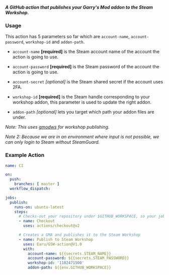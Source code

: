 *__A GitHub action that publishes your Garry's Mod addon to the Steam Workshop.__*

### Usage

This action has 5 parameters so far which are `account-name`, `account-password`, `workshop-id` and `addon-path`.

- `account-name` **[required]** is the Steam account name of the account the action is going to use.
- `account-password` **[required]** is the Steam password of the account the action is going to use.
- `account-secret` *[optional]* is the Steam shared secret if the account uses 2FA.
- `workshop-id` **[required]** is the Steam handle corresponding to your workshop addon, this parameter
is used to update the right addon.

- `addon-path` *[optional]* lets you target which path your addon files are under.

*Note: This uses [gmodws](https://github.com/Meachamp/gmodws) for workshop publishing.*

*Note 2: Because we are in an environment where input is not possible, we can only login to Steam
without SteamGuard.*

### Example Action
```yml
name: CI

on:
  push:
    branches: [ master ]
  workflow_dispatch:

jobs:
  publish:
    runs-on: ubuntu-latest
    steps:
      # Checks-out your repository under $GITHUB_WORKSPACE, so your job can access it
      - name: Checkout
        uses: actions/checkout@v2

      # Creates a GMA and publishes it to the Steam Workshop
      - name: Publish to Steam Workshop
        uses: Earu/GSW-action@V1.0
        with:
          account-name: ${{secrets.STEAM_NAME}}
          account-password: ${{secrets.STEAM_PASSWORD}}
          workshop-id: '1182471500'
          addon-path: ${{env.GITHUB_WORKSPACE}}
```